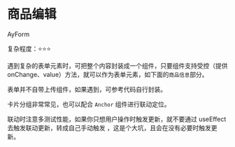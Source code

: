 # 商品编辑

<Badge>AyForm</Badge>

复杂程度：⭐️⭐️⭐️

遇到复杂的表单元素时，可把整个内容封装成一个组件，只要组件支持受控（提供 onChange、value）方法，就可以作为表单元素，如下面的`商品信息`部分。

表单并不自带上传组件，如果遇到，可参考代码自行封装。

卡片分组非常常见，也可以配合 `Anchor` 组件进行联动定位。

联动时注意多测试性能，如果你只想用户操作时触发更新，就不要通过 useEffect 去触发联动更新，转成自己手动触发 ，这是个大坑，且会在没有必要时触发更新。

<code src="./page/index.tsx" />
